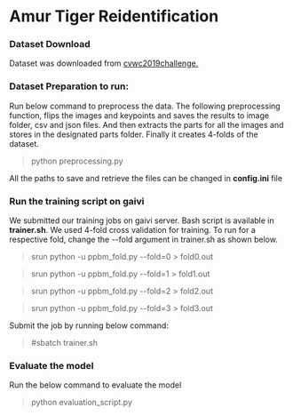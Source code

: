 # Amur Tiger Reidentification

### **Dataset Download**

Dataset was downloaded from [cvwc2019challenge.](https://cvwc2019.github.io/challenge.html)

### **Dataset Preparation to run:**

Run below command to preprocess the data. The following preprocessing function, flips the images and keypoints and saves the results to image folder, csv and json files. And then extracts the parts for 
all the images and stores in the designated parts folder. Finally it creates 4-folds of the dataset.

> python preprocessing.py

All the paths to save and retrieve the files can be changed in **config.ini** file

### **Run the training script on gaivi**

We submitted our training jobs on gaivi server. Bash script is available in **trainer.sh**.
We used 4-fold cross validation for training. To run for a respective fold, change the --fold argument in trainer.sh as shown below.

> srun python -u ppbm_fold.py  --fold=0 > fold0.out

> srun python -u ppbm_fold.py  --fold=1 > fold1.out

> srun python -u ppbm_fold.py  --fold=2 > fold2.out

> srun python -u ppbm_fold.py  --fold=3 > fold3.out


Submit the job by running below command:

> #sbatch trainer.sh

### **Evaluate the model**

Run the below command to evaluate the model

> python evaluation_script.py

